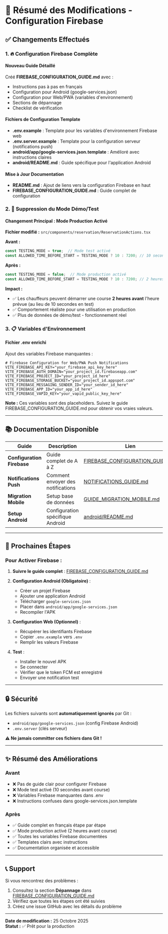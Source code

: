 # 📝 Résumé des Modifications - Configuration Firebase

## ✅ Changements Effectués

### 1. 🔥 Configuration Firebase Complète

#### Nouveau Guide Détaillé
Créé **FIREBASE_CONFIGURATION_GUIDE.md** avec :
- Instructions pas à pas en français
- Configuration pour Android (google-services.json)
- Configuration pour Web/PWA (variables d'environnement)
- Sections de dépannage
- Checklist de vérification

#### Fichiers de Configuration Template
- **.env.example** : Template pour les variables d'environnement Firebase web
- **.env.server.example** : Template pour la configuration serveur (notifications push)
- **android/app/google-services.json.template** : Amélioré avec instructions claires
- **android/README.md** : Guide spécifique pour l'application Android

#### Mise à Jour Documentation
- **README.md** : Ajout de liens vers la configuration Firebase en haut
- **FIREBASE_CONFIGURATION_GUIDE.md** : Guide complet de configuration

### 2. 🚫 Suppression du Mode Démo/Test

#### Changement Principal : Mode Production Activé
**Fichier modifié :** `src/components/reservation/ReservationActions.tsx`

**Avant :**
```typescript
const TESTING_MODE = true;  // Mode test activé
const ALLOWED_TIME_BEFORE_START = TESTING_MODE ? 10 : 7200; // 10 secondes
```

**Après :**
```typescript
const TESTING_MODE = false;  // Mode production activé
const ALLOWED_TIME_BEFORE_START = TESTING_MODE ? 10 : 7200; // 2 heures
```

**Impact :**
- ✅ Les chauffeurs peuvent démarrer une course **2 heures avant** l'heure prévue (au lieu de 10 secondes en test)
- ✅ Comportement réaliste pour une utilisation en production
- ✅ Plus de données de démo/test - fonctionnement réel

### 3. 📋 Variables d'Environnement

#### Fichier .env enrichi
Ajout des variables Firebase manquantes :
```env
# Firebase Configuration for Web/PWA Push Notifications
VITE_FIREBASE_API_KEY="your_firebase_api_key_here"
VITE_FIREBASE_AUTH_DOMAIN="your_project_id.firebaseapp.com"
VITE_FIREBASE_PROJECT_ID="your_project_id_here"
VITE_FIREBASE_STORAGE_BUCKET="your_project_id.appspot.com"
VITE_FIREBASE_MESSAGING_SENDER_ID="your_sender_id_here"
VITE_FIREBASE_APP_ID="your_app_id_here"
VITE_FIREBASE_VAPID_KEY="your_vapid_public_key_here"
```

**Note :** Ces variables sont des placeholders. Suivez le guide FIREBASE_CONFIGURATION_GUIDE.md pour obtenir vos vraies valeurs.

---

## 📚 Documentation Disponible

| Guide | Description | Lien |
|-------|-------------|------|
| **Configuration Firebase** | Guide complet de A à Z | [FIREBASE_CONFIGURATION_GUIDE.md](FIREBASE_CONFIGURATION_GUIDE.md) |
| **Notifications Push** | Comment envoyer des notifications | [NOTIFICATIONS_GUIDE.md](NOTIFICATIONS_GUIDE.md) |
| **Migration Mobile** | Setup base de données | [GUIDE_MIGRATION_MOBILE.md](GUIDE_MIGRATION_MOBILE.md) |
| **Setup Android** | Configuration spécifique Android | [android/README.md](android/README.md) |

---

## 🚀 Prochaines Étapes

### Pour Activer Firebase :

1. **Suivre le guide complet** : [FIREBASE_CONFIGURATION_GUIDE.md](FIREBASE_CONFIGURATION_GUIDE.md)
   
2. **Configuration Android (Obligatoire)** :
   - Créer un projet Firebase
   - Ajouter une application Android
   - Télécharger `google-services.json`
   - Placer dans `android/app/google-services.json`
   - Recompiler l'APK

3. **Configuration Web (Optionnel)** :
   - Récupérer les identifiants Firebase
   - Copier `.env.example` vers `.env`
   - Remplir les valeurs Firebase

4. **Test** :
   - Installer le nouvel APK
   - Se connecter
   - Vérifier que le token FCM est enregistré
   - Envoyer une notification test

---

## 🔒 Sécurité

Les fichiers suivants sont **automatiquement ignorés** par Git :
- `android/app/google-services.json` (config Firebase Android)
- `.env.server` (clés serveur)

**⚠️ Ne jamais committer ces fichiers dans Git !**

---

## ✨ Résumé des Améliorations

### Avant
- ❌ Pas de guide clair pour configurer Firebase
- ❌ Mode test activé (10 secondes avant course)
- ❌ Variables Firebase manquantes dans .env
- ❌ Instructions confuses dans google-services.json.template

### Après
- ✅ Guide complet en français étape par étape
- ✅ Mode production activé (2 heures avant course)
- ✅ Toutes les variables Firebase documentées
- ✅ Templates clairs avec instructions
- ✅ Documentation organisée et accessible

---

## 📞 Support

Si vous rencontrez des problèmes :
1. Consultez la section **Dépannage** dans [FIREBASE_CONFIGURATION_GUIDE.md](FIREBASE_CONFIGURATION_GUIDE.md)
2. Vérifiez que toutes les étapes ont été suivies
3. Créez une issue GitHub avec les détails du problème

---

**Date de modification :** 25 Octobre 2025  
**Statut :** ✅ Prêt pour la production
